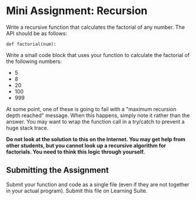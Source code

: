 # Mini Assignment: Recursion

Write a recursive function that calculates the factorial of any number.  The API should be as follows:

```
def factorial(num):
```

Write a small code block that uses your function to calculate the factorial of the following numbers:

* 5
* 8
* 20
* 100
* 999

At some point, one of these is going to fail with a "maximum recursion depth reached" message.  When this happens, simply note it rather than the answer.  You may want to wrap the function call in a try/catch to prevent a huge stack trace.


**Do not look at the solution to this on the Internet.  You may get help from other students, but you cannot look up a recursive algorithm for factorials.  You need to think this logic through yourself.**


## Submitting the Assignment

Submit your function and code as a single file (even if they are not together in your actual program).  Submit this file on Learning Suite.
